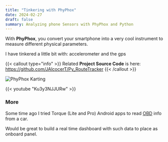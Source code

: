 ```yaml
---
title: "Tinkering with PhyPhox"
date: 2024-02-27
draft: false
summary: Analyzing phone Sensors with PhyPhox and Python
---
```


With **PhyPhox**, you convert your smartphone into a very cool instrument to measure different physical parameters.

I have tinkered a little bit with: accelerometer and the gps

{{< callout type="info" >}}
Related **Project Source Code** is here: <https://github.com/JAlcocerT/Py_RouteTracker>
{{< /callout >}}


![PhyPhox Karting](/blog_img/iot/phyphox-android.jpg)

{{< youtube "Ku3y3NJJURw" >}}

### More

Some time ago I tried Torque (Lite and Pro) Android apps to read [OBD](https://github.com/JAlcocerT/RPi/tree/main/Z_IoT/OBD2) info from a car.

Would be great to build a real time dashboard with such data to place as onboard panel.